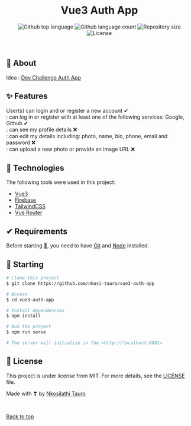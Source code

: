 <h1 align="center">Vue3 Auth App</h1>

<p align="center">
  <img alt="Github top language" src="https://img.shields.io/github/languages/top/nkosi-tauro/vue3-auth-app?color=56BEB8">

  <img alt="Github language count" src="https://img.shields.io/github/languages/count/nkosi-tauro/vue3-auth-app?color=56BEB8">

  <img alt="Repository size" src="https://img.shields.io/github/repo-size/nkosi-tauro/vue3-auth-app?color=56BEB8">

  <img alt="License" src="https://img.shields.io/github/license/nkosi-tauro/vue3-auth-app?color=56BEB8">

  <!-- <img alt="Github issues" src="https://img.shields.io/github/issues/nkosi-tauro/vue3-auth-app?color=56BEB8" /> -->

  <!-- <img alt="Github forks" src="https://img.shields.io/github/forks/nkosi-tauro/vue3-auth-app?color=56BEB8" /> -->

  <!-- <img alt="Github stars" src="https://img.shields.io/github/stars/nkosi-tauro/vue3-auth-app?color=56BEB8" /> -->
</p>



<br>

## 🎯 About ##

Idea : [Dev Challenge Auth App](https://devchallenges.io/challenges/N1fvBjQfhlkctmwj1tnw)

## ✨ Features ##

User(s) can login and or register a new account ✔   
: can log in or register with at least one of the following services: Google, Github ✔   
: can see my profile details ❌   
: can edit my details including: photo, name, bio, phone, email and password ❌   
: can upload a new photo or provide an image URL ❌   


## 🚀 Technologies ##

The following tools were used in this project:

- [Vue3](https://v3.vuejs.org/)
- [Firebase](https://firebase.google.com/)
- [TailwindCSS](https://tailwindcss.com/)
- [Vue Router](https://router.vuejs.org/)


## ✔ Requirements ##

Before starting 🏁, you need to have [Git](https://git-scm.com) and [Node](https://nodejs.org/en/) installed.

## 🏁 Starting ##

```bash
# Clone this project
$ git clone https://github.com/nkosi-tauro/vue3-auth-app

# Access
$ cd vue3-auth-app

# Install dependencies
$ npm install

# Run the project
$ npm run serve

# The server will initialize in the <http://localhost:8081>
```

## 📝 License ##

This project is under license from MIT. For more details, see the [LICENSE](LICENSE) file.


Made with ❣ by <a href="https://github.com/nkosi-tauro" target="_blank">Nkosilathi Tauro</a>

&#xa0;

<a href="#top">Back to top</a>
